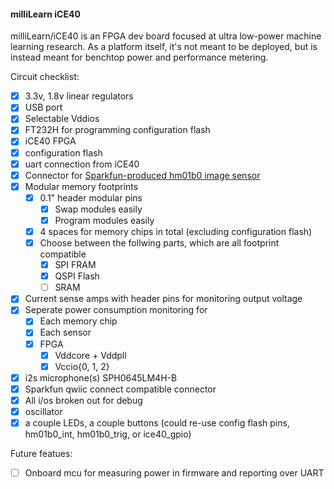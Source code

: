 #### milliLearn iCE40

milliLearn/iCE40 is an FPGA dev board focused at ultra low-power machine learning research. As a platform itself, it's not meant to be deployed, but is instead meant for benchtop power and performance metering.

Circuit checklist:
 - [x] 3.3v, 1.8v linear regulators
 - [x] USB port
 - [x] Selectable Vddios
 - [x] FT232H for programming configuration flash
 - [x] iCE40 FPGA
 - [x] configuration flash
 - [x] uart connection from iCE40
 - [x] Connector for [Sparkfun-produced hm01b0 image sensor](https://www.sparkfun.com/products/15570)
 - [x] Modular memory footprints
   - [x] 0.1" header modular pins
      - [x] Swap modules easily
      - [x] Program modules easily
   - [x] 4 spaces for memory chips in total (excluding configuration flash)
   - [x] Choose between the follwing parts, which are all footprint compatible
      - [x] SPI FRAM
      - [x] QSPI Flash
      - [ ] SRAM
 - [x] Current sense amps with header pins for monitoring output voltage
 - [x] Seperate power consumption monitoring for
   - [x] Each memory chip
   - [x] Each sensor
   - [x] FPGA
      - [x] Vddcore + Vddpll
      - [x] Vccio{0, 1, 2}
 - [x] i2s microphone(s)   SPH0645LM4H-B
 - [x] Sparkfun qwiic connect compatible connector
 - [x] All i/os broken out for debug
 - [x] oscillator
 - [x] a couple LEDs, a couple buttons (could re-use config flash pins, hm01b0_int, hm01b0_trig, or ice40_gpio)

Future featues:
 - [ ] Onboard mcu for measuring power in firmware and reporting over UART